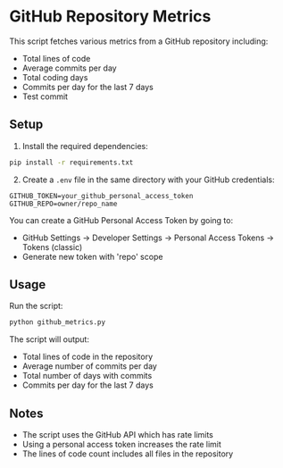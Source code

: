 # GitHub Repository Metrics

This script fetches various metrics from a GitHub repository including:
- Total lines of code
- Average commits per day
- Total coding days
- Commits per day for the last 7 days
- Test commit

## Setup

1. Install the required dependencies:
```bash
pip install -r requirements.txt
```

2. Create a `.env` file in the same directory with your GitHub credentials:
```
GITHUB_TOKEN=your_github_personal_access_token
GITHUB_REPO=owner/repo_name
```

You can create a GitHub Personal Access Token by going to:
- GitHub Settings → Developer Settings → Personal Access Tokens → Tokens (classic)
- Generate new token with 'repo' scope

## Usage

Run the script:
```bash
python github_metrics.py
```

The script will output:
- Total lines of code in the repository
- Average number of commits per day
- Total number of days with commits
- Commits per day for the last 7 days

## Notes
- The script uses the GitHub API which has rate limits
- Using a personal access token increases the rate limit
- The lines of code count includes all files in the repository 